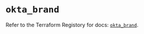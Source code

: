 # `okta_brand`

Refer to the Terraform Registory for docs: [`okta_brand`](https://registry.terraform.io/providers/okta/okta/4.0.2/docs/resources/brand).
